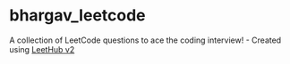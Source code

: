 # bhargav_leetcode
A collection of LeetCode questions to ace the coding interview! - Created using [LeetHub v2](https://github.com/arunbhardwaj/LeetHub-2.0)
